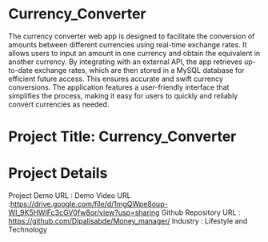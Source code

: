 # Currency_Converter
The currency converter web app is designed to facilitate the conversion of amounts between different currencies using real-time exchange rates. It allows users to input an amount in one currency and obtain the equivalent in another currency. By integrating with an external API, the app retrieves up-to-date exchange rates, which are then stored in a MySQL database for efficient future access. This ensures accurate and swift currency conversions. The application features a user-friendly interface that simplifies the process, making it easy for users to quickly and reliably convert currencies as needed.
# Project Title: Currency_Converter
# Project Details
Project Demo URL : 
Demo Video URL :https://drive.google.com/file/d/1mgQWpe8oup-WI_9K5HWiFc3cGV0fw8or/view?usp=sharing
Github Repository URL : https://github.com/Dipalisabde/Money_manager/
Industry : Lifestyle and Technology
